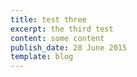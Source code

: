 ```yaml
---
title: test three
excerpt: the third test
content: some content
publish_date: 28 June 2015
template: blog
---
```


